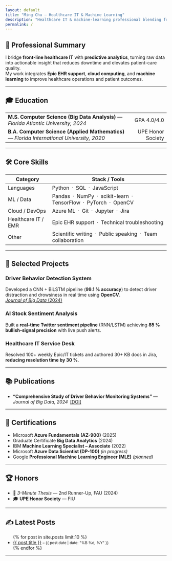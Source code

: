 ```yaml
---
layout: default
title: "Ming Chu — Healthcare IT & Machine Learning"
description: "Healthcare IT & machine-learning professional blending frontline support with data-driven innovation to improve patient care."
permalink: /
---
```


## 🧠 Professional Summary

I bridge **front-line healthcare IT** with **predictive analytics**, turning raw data into actionable insight that reduces downtime and elevates patient-care quality.  
My work integrates **Epic EHR support**, **cloud computing**, and **machine learning** to improve healthcare operations and patient outcomes.

---

## 🎓 Education

<table style="width:100%">
  <tr>
    <td><strong>M.S. Computer Science (Big Data Analysis)</strong> — <em>Florida Atlantic University, 2024</em></td>
    <td style="text-align:right;">GPA 4.0/4.0</td>
  </tr>
  <tr>
    <td><strong>B.A. Computer Science (Applied Mathematics)</strong> — <em>Florida International University, 2020</em></td>
    <td style="text-align:right;">UPE Honor Society</td>
  </tr>
</table>

---

## 🛠️ Core Skills

| **Category**             | **Stack / Tools**                                   |
|--------------------------|-----------------------------------------------------|
| Languages                | Python · SQL · JavaScript                            |
| ML / Data                | Pandas · NumPy · scikit-learn · TensorFlow · PyTorch · OpenCV |
| Cloud / DevOps           | Azure ML · Git · Jupyter · Jira                      |
| Healthcare IT / EMR      | Epic EHR support · Technical troubleshooting         |
| Other                    | Scientific writing · Public speaking · Team collaboration |

---

## 💼 Selected Projects

### Driver Behavior Detection System  
Developed a CNN + BiLSTM pipeline (**99.1 % accuracy**) to detect driver distraction and drowsiness in real time using **OpenCV**.  
[*Journal of Big Data* (2024)](https://doi.org/10.1186/s40537-024-00890-0)

### AI Stock Sentiment Analysis  
Built a **real-time Twitter sentiment pipeline** (RNN/LSTM) achieving **85 % bullish-signal precision** with live push alerts.

### Healthcare IT Service Desk  
Resolved 100+ weekly Epic/IT tickets and authored 30+ KB docs in Jira, **reducing resolution time by 30 %**.

---

## 📚 Publications

- **“Comprehensive Study of Driver Behavior Monitoring Systems”** — *Journal of Big Data, 2024* [[DOI]](https://doi.org/10.1186/s40537-024-00890-0)

---

## 🧾 Certifications

- Microsoft **Azure Fundamentals (AZ-900)** (2025)  
- Graduate Certificate **Big Data Analytics** (2024)  
- IBM **Machine Learning Specialist – Associate** (2022)  
- Microsoft **Azure Data Scientist (DP-100)** *(in progress)*  
- Google **Professional Machine Learning Engineer (MLE)** *(planned)*

---

## 🏆 Honors

- 🥉 *3-Minute Thesis* — 2nd Runner-Up, FAU (2024)  
- 🎓 **UPE Honor Society** — FIU

---

## ✍️ Latest Posts

<ul>
  {% for post in site.posts limit:10 %}
    <li><a href="{{ post.url }}">{{ post.title }}</a> <small>– {{ post.date | date: "%B %d, %Y" }}</small></li>
  {% endfor %}
</ul>

---
